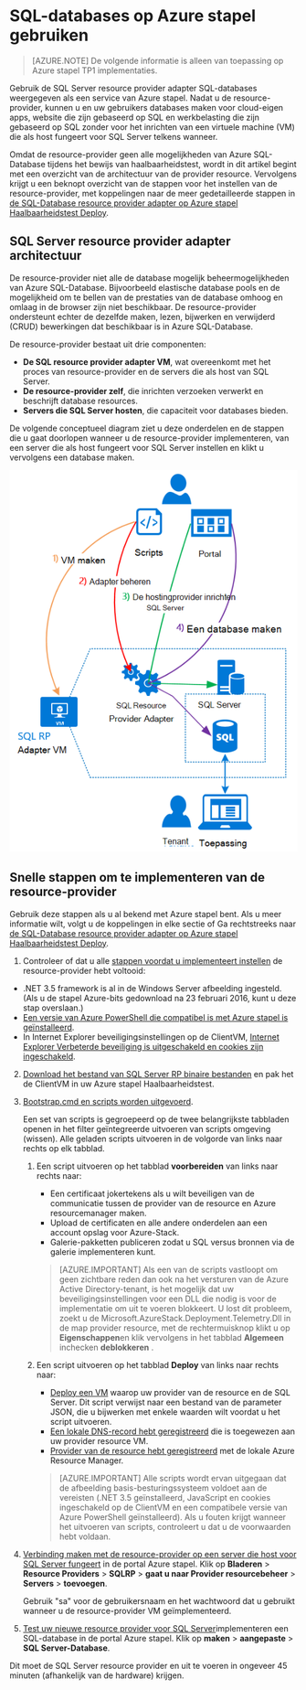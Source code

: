 <properties
    pageTitle="Met SQL-databases op Azure stapel | Microsoft Azure"
    description="Leer hoe u SQL-databases kunt implementeren als een service op Azure stapel en de snelle stappen om de SQL Server resource provider adapter implementeren."
    services="azure-stack"
    documentationCenter=""
    authors="Dumagar"
    manager="byronr"
    editor=""/>

<tags
    ms.service="multiple"
    ms.workload="na"
    ms.tgt_pltfrm="na"
    ms.devlang="na"
    ms.topic="article"
    ms.date="09/26/2016"
    ms.author="dumagar"/>

# <a name="use-sql-databases-on-azure-stack"></a>SQL-databases op Azure stapel gebruiken

> [AZURE.NOTE] De volgende informatie is alleen van toepassing op Azure stapel TP1 implementaties.

Gebruik de SQL Server resource provider adapter SQL-databases weergegeven als een service van Azure stapel. Nadat u de resource-provider, kunnen u en uw gebruikers databases maken voor cloud-eigen apps, website die zijn gebaseerd op SQL en werkbelasting die zijn gebaseerd op SQL zonder voor het inrichten van een virtuele machine (VM) die als host fungeert voor SQL Server telkens wanneer.

Omdat de resource-provider geen alle mogelijkheden van Azure SQL-Database tijdens het bewijs van haalbaarheidstest, wordt in dit artikel begint met een overzicht van de architectuur van de provider resource. Vervolgens krijgt u een beknopt overzicht van de stappen voor het instellen van de resource-provider, met koppelingen naar de meer gedetailleerde stappen in [de SQL-Database resource provider adapter op Azure stapel Haalbaarheidstest Deploy](azure-stack-sql-rp-deploy-long.md).

## <a name="sql-server-resource-provider-adapter-architecture"></a>SQL Server resource provider adapter architectuur
De resource-provider niet alle de database mogelijk beheermogelijkheden van Azure SQL-Database. Bijvoorbeeld elastische database pools en de mogelijkheid om te bellen van de prestaties van de database omhoog en omlaag in de browser zijn niet beschikbaar. De resource-provider ondersteunt echter de dezelfde maken, lezen, bijwerken en verwijderd (CRUD) bewerkingen dat beschikbaar is in Azure SQL-Database.

De resource-provider bestaat uit drie componenten:

- **De SQL resource provider adapter VM**, wat overeenkomt met het proces van resource-provider en de servers die als host van SQL Server.
- **De resource-provider zelf**, die inrichten verzoeken verwerkt en beschrijft database resources.
- **Servers die SQL Server hosten**, die capaciteit voor databases bieden.

De volgende conceptueel diagram ziet u deze onderdelen en de stappen die u gaat doorlopen wanneer u de resource-provider implementeren, van een server die als host fungeert voor SQL Server instellen en klikt u vervolgens een database maken.

![Azure stapel SQL resource provider adapter eenvoudige architectuur](./media/azure-stack-sql-rp-deploy-short/sqlrparch.png)

## <a name="quick-steps-to-deploy-the-resource-provider"></a>Snelle stappen om te implementeren van de resource-provider
Gebruik deze stappen als u al bekend met Azure stapel bent. Als u meer informatie wilt, volgt u de koppelingen in elke sectie of Ga rechtstreeks naar [de SQL-Database resource provider adapter op Azure stapel Haalbaarheidstest Deploy](azure-stack-sql-rp-deploy-long.md).

1.  Controleer of dat u alle [stappen voordat u implementeert instellen](azure-stack-sql-rp-deploy-long.md#set-up-steps-before-you-deploy) de resource-provider hebt voltooid:

  - .NET 3.5 framework is al in de Windows Server afbeelding ingesteld. (Als u de stapel Azure-bits gedownload na 23 februari 2016, kunt u deze stap overslaan.)
  - [Een versie van Azure PowerShell die compatibel is met Azure stapel is geïnstalleerd](http://aka.ms/azStackPsh).
  - In Internet Explorer beveiligingsinstellingen op de ClientVM, [Internet Explorer Verbeterde beveiliging is uitgeschakeld en cookies zijn ingeschakeld](azure-stack-sql-rp-deploy-long.md#Turn-off-IE-enhanced-security-and-enable-cookies).

2. [Download het bestand van SQL Server RP binaire bestanden](http://aka.ms/massqlrprfrsh) en pak het de ClientVM in uw Azure stapel Haalbaarheidstest.

3. [Bootstrap.cmd en scripts worden uitgevoerd](azure-stack-sql-rp-deploy-long.md#Bootstrap-the-resource-provider-deployment-PowerShell-and-Prepare-for-deployment).

    Een set van scripts is gegroepeerd op de twee belangrijkste tabbladen openen in het filter geïntegreerde uitvoeren van scripts omgeving (wissen). Alle geladen scripts uitvoeren in de volgorde van links naar rechts op elk tabblad.

    1. Een script uitvoeren op het tabblad **voorbereiden** van links naar rechts naar:

        - Een certificaat jokertekens als u wilt beveiligen van de communicatie tussen de provider van de resource en Azure resourcemanager maken.
        - Upload de certificaten en alle andere onderdelen aan een account opslag voor Azure-Stack.
        - Galerie-pakketten publiceren zodat u SQL versus bronnen via de galerie implementeren kunt.

        > [AZURE.IMPORTANT] Als een van de scripts vastloopt om geen zichtbare reden dan ook na het versturen van de Azure Active Directory-tenant, is het mogelijk dat uw beveiligingsinstellingen voor een DLL die nodig is voor de implementatie om uit te voeren blokkeert. U lost dit probleem, zoekt u de Microsoft.AzureStack.Deployment.Telemetry.Dll in de map provider resource, met de rechtermuisknop klikt u op **Eigenschappen**en klik vervolgens in het tabblad **Algemeen** inchecken **deblokkeren** .

    1. Een script uitvoeren op het tabblad **Deploy** van links naar rechts naar:

        - [Deploy een VM](azure-stack-sql-rp-deploy-long.md#Deploy-the-SQL-Server-Resource-Provider-VM) waarop uw provider van de resource en de SQL Server. Dit script verwijst naar een bestand van de parameter JSON, die u bijwerken met enkele waarden wilt voordat u het script uitvoeren.
        - [Een lokale DNS-record hebt geregistreerd](azure-stack-sql-rp-deploy-long.md#Update-the-local-DNS) die is toegewezen aan uw provider resource VM.
        - [Provider van de resource hebt geregistreerd](azure-stack-sql-rp-deploy-long.md#Register-the-SQL-RP-Resource-Provider) met de lokale Azure Resource Manager.

        > [AZURE.IMPORTANT] Alle scripts wordt ervan uitgegaan dat de afbeelding basis-besturingssysteem voldoet aan de vereisten (.NET 3.5 geïnstalleerd, JavaScript en cookies ingeschakeld op de ClientVM en een compatibele versie van Azure PowerShell geïnstalleerd). Als u fouten krijgt wanneer het uitvoeren van scripts, controleert u dat u de voorwaarden hebt voldaan.

6. [Verbinding maken met de resource-provider op een server die host voor SQL Server fungeert](#Provide-capacity-to-your-SQL-Resource-Provider-by-connecting-it-to-a-hosting-SQL-server) in de portal Azure stapel. Klik op **Bladeren** &gt; **Resource Providers** &gt; **SQLRP** &gt; **gaat u naar Provider resourcebeheer** &gt; **Servers** &gt; **toevoegen**.

    Gebruik "sa" voor de gebruikersnaam en het wachtwoord dat u gebruikt wanneer u de resource-provider VM geïmplementeerd.

7. [Test uw nieuwe resource provider voor SQL Server](/azure-stack-sql-rp-deploy-long.md#create-your-first-sql-database-to-test-your-deployment)implementeren een SQL-database in de portal Azure stapel. Klik op **maken** &gt; **aangepaste** &gt; **SQL Server-Database**.

Dit moet de SQL Server resource provider en uit te voeren in ongeveer 45 minuten (afhankelijk van de hardware) krijgen.
